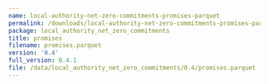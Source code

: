 ```yaml
---
name: local-authority-net-zero-commitments-promises-parquet
permalink: /downloads/local-authority-net-zero-commitments-promises-parquet/0_4
package: local_authority_net_zero_commitments
title: promises
filename: promises.parquet
version: '0.4'
full_version: 0.4.1
file: /data/local_authority_net_zero_commitments/0.4/promises.parquet
---
```

